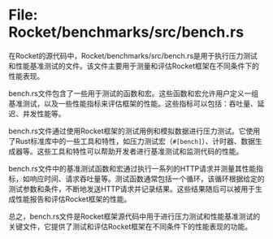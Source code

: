 # File: Rocket/benchmarks/src/bench.rs

在Rocket的源代码中，Rocket/benchmarks/src/bench.rs是用于执行压力测试和性能基准测试的文件。该文件主要用于测量和评估Rocket框架在不同条件下的性能表现。

bench.rs文件包含了一些用于测试的函数和宏。这些函数和宏允许用户定义一组基准测试，以及一些性能指标来评估框架的性能。这些指标可以包括：吞吐量、延迟、并发性能等。

bench.rs文件通过使用Rocket框架的测试用例和模拟数据进行压力测试。它使用了Rust标准库中的一些工具和特性，如压力测试宏（`#[bench]`）、计时器、数据生成器等。这些工具和特性可以帮助开发者进行基准测试和监测代码的性能。

bench.rs文件中的基准测试函数和宏通过执行一系列的HTTP请求并测量其性能指标，如响应时间、请求吞吐量等。测试函数通常包括一个循环，该循环根据给定的测试参数和条件，不断地发送HTTP请求并记录结果。这些结果随后可以被用于生成性能报告和评估Rocket框架的性能。

总之，bench.rs文件是Rocket框架源代码中用于进行压力测试和性能基准测试的关键文件，它提供了测试和评估Rocket框架在不同条件下的性能表现的功能。

